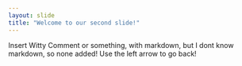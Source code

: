 ```yaml
---
layout: slide
title: "Welcome to our second slide!"
---
```

Insert Witty Comment or something, with markdown, but I dont know markdown, so none added!
Use the left arrow to go back!
